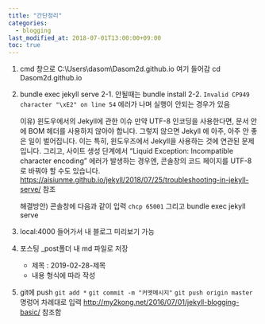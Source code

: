 ```yaml
---
title: "간단정리"
categories: 
  - blogging
last_modified_at: 2018-07-01T13:00:00+09:00
toc: true
---
```



1. cmd 창으로 C:\Users\dasom\Dasom2d.github.io 여기 들어감
cd Dasom2d.github.io

2. bundle exec jekyll serve 
    2-1. 안될때는 bundle install
    2-2. `Invalid CP949 character "\xE2" on line 54` 에러가 나며 실행이 안되는 경우가 있음
    
    이유)
    윈도우에서의 Jekyll에 관한 이슈
    만약 UTF-8 인코딩을 사용한다면, 문서 안에 BOM 헤더를 사용하지 않아야 합니다.
    그렇지 않으면 Jekyll 에 아주, 아주 안 좋은 일이 벌어집니다.
    이는 특히, 윈도우즈에서 Jekyll을 사용하는 것에 연관된 문제입니다.
    그리고, 사이트 생성 단계에서 “Liquid Exception: Incompatible character encoding” 에러가 발생하는 경우엔,
    콘솔창의 코드 페이지를 UTF-8 로 바꿔야 할 수도 있습니다.
    https://aisiunme.github.io/jekyll/2018/07/25/troubleshooting-in-jekyll-serve/ 참조

    해결방안)
    콘솔창에 다음과 같이 입력
    `chcp 65001`
    그리고  bundle exec jekyll serve 
3. local:4000 들어가서 내 블로그 미리보기 가능
4. 포스팅
	_post폴더 내 md 파일로 저장
    - 제목 : 2019-02-28-제목
    - 내용 형식에 따라 작성
5. git에 push
	`git add *`
    `git commit -m "커멧메시지"`
    `git push origin master`
    명렁어 차례대로 입력
    http://my2kong.net/2016/07/01/jekyll-blogging-basic/ 참조함
